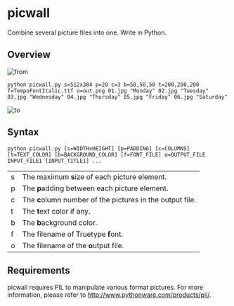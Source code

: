 picwall
=======

Combine several picture files into one. Write in Python.

Overview
--------

![from](https://raw.github.com/porter-liu/picwall/master/docs/img01.jpg)

    python picwall.py s=512x384 p=20 c=3 b=50,50,50 t=200,200,200 f=TempoFontItalic.ttf o=out.png 01.jpg "Monday" 02.jpg "Tuesday" 03.jpg "Wednesday" 04.jpg "Thursday" 05.jpg "Friday" 06.jpg "Saturday"

![to](https://raw.github.com/porter-liu/picwall/master/docs/img02.jpg)

Syntax
------

    python picwall.py [s=WIDTHxHEIGHT] [p=PADDING] [c=COLUMNS] [t=TEXT_COLOR] [b=BACKGROUND_COLOR] [f=FONT_FILE] o=OUTPUT_FILE INPUT_FILE1 [INPUT_TITLE1] ...

<table>
  <tr>
    <td>s</td> <td>The maximum <b>s</b>ize of each picture element.</td>
  </tr>
  <tr>
    <td>p</td> <td>The <b>p</b>adding between each picture element.</td>
  </tr>
  <tr>
    <td>c</td> <td>The <b>c</b>olumn number of the pictures in the output file.</td>
  </tr>
  <tr>
    <td>t</td> <td>The <b>t</b>ext color if any.</td>
  </tr>
  <tr>
    <td>b</td> <td>The <b>b</b>ackground color.</td>
  </tr>
  <tr>
    <td>f</td> <td>The filename of Truetype <b>f</b>ont.</td>
  </tr>
  <tr>
    <td>o</td> <td>The filename of the <b>o</b>utput file.</td>
  </tr>
</table>

Requirements
------------

picwall requires PIL to manipulate various format pictures. For more information, please refer to http://www.pythonware.com/products/pil/.
